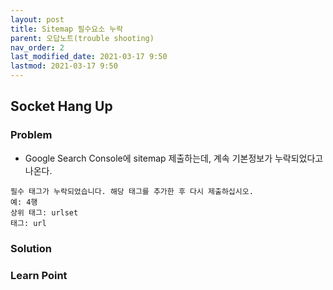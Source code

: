 ```yaml
---
layout: post
title: Sitemap 필수요소 누락
parent: 오답노트(trouble shooting)
nav_order: 2
last_modified_date: 2021-03-17 9:50
lastmod: 2021-03-17 9:50
---
```


## Socket Hang Up

### **Problem**
* Google Search Console에 sitemap 제출하는데, 계속 기본정보가 누락되었다고 나온다.
```
필수 태그가 누락되었습니다. 해당 태그를 추가한 후 다시 제출하십시오.
예: 4행
상위 태그: urlset
태그: url
```

### **Solution**

### **Learn Point**
